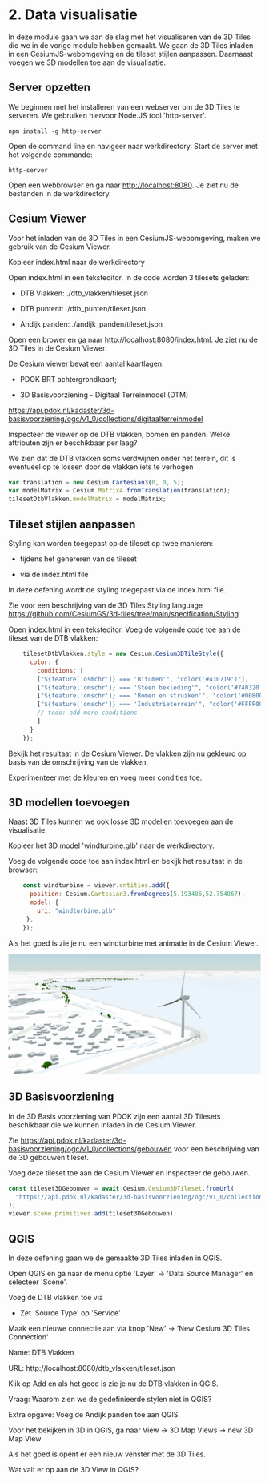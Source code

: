# 2. Data visualisatie

In deze module gaan we aan de slag met het visualiseren van de 3D Tiles die we in de vorige module hebben gemaakt. We gaan de 3D Tiles inladen in een CesiumJS-webomgeving en de tileset stijlen aanpassen. Daarnaast voegen we 3D modellen toe aan de visualisatie.

## Server opzetten

We beginnen met het installeren van een webserver om de 3D Tiles te serveren. We gebruiken hiervoor Node.JS tool 'http-server'.

```shell
npm install -g http-server
``` 

Open de command line en navigeer naar werkdirectory. Start de server met het volgende commando:

```shell
http-server
```

Open een webbrowser en ga naar [http://localhost:8080](http://localhost:8080). Je ziet nu de bestanden in de werkdirectory.

## Cesium Viewer

Voor het inladen van de 3D Tiles in een CesiumJS-webomgeving, maken we gebruik van de Cesium Viewer.

Kopieer index.html naar de werkdirectory

Open index.html in een teksteditor. In de code worden 3 tilesets geladen:

-  DTB Vlakken: ./dtb_vlakken/tileset.json

-  DTB puntent: ./dtb_punten/tileset.json

-  Andijk panden: ./andijk_panden/tileset.json

Open een brower en ga naar [http://localhost:8080/index.html](http://localhost:8080/index.html). Je ziet nu de 3D Tiles in de Cesium Viewer.

De Cesium viewer bevat een aantal kaartlagen:

- PDOK BRT achtergrondkaart;

- 3D Basisvoorziening - Digitaal Terreinmodel (DTM)

https://api.pdok.nl/kadaster/3d-basisvoorziening/ogc/v1_0/collections/digitaalterreinmodel

Inspecteer de viewer op de DTB vlakken, bomen en panden. Welke attributen zijn er beschikbaar per laag?

We zien dat de DTB vlakken soms verdwijnen onder het terrein, dit is eventueel op te lossen door de vlakken iets te verhogen
  
  ```javascript
var translation = new Cesium.Cartesian3(0, 0, 5); 
var modelMatrix = Cesium.Matrix4.fromTranslation(translation);
tilesetDtbVlakken.modelMatrix = modelMatrix;
 ```

## Tileset stijlen aanpassen

Styling kan worden toegepast op de tileset op twee manieren:

- tijdens het genereren van de tileset

- via de index.html file

In deze oefening wordt de styling toegepast via de index.html file.

Zie voor een beschrijving van de 3D Tiles Styling language https://github.com/CesiumGS/3d-tiles/tree/main/specification/Styling

Open index.html in een teksteditor. Voeg de volgende code toe aan de tileset van de DTB vlakken:

```javascript
    tilesetDtbVlakken.style = new Cesium.Cesium3DTileStyle({
      color: {
        conditions: [
        ["${feature['osmchr']} === 'Bitumen'", "color('#430719')"],
        ["${feature['omschr']} === 'Steen bekleding'", "color('#740320')"],
        ["${feature['omschr']} === 'Bomen en struiken'", "color('#008000')"],
        ["${feature['omschr']} === 'Industrieterrein'", "color('#FFFF00')"]
        // todo: add more conditions
        ]
      }
    });
```

Bekijk het resultaat in de Cesium Viewer. De vlakken zijn nu gekleurd op basis van de omschrijving van de vlakken. 

Experimenteer met de kleuren en voeg meer condities toe.

## 3D modellen toevoegen

Naast 3D Tiles kunnen we ook losse 3D modellen toevoegen aan de visualisatie.

Kopieer het 3D model 'windturbine.glb' naar de werkdirectory.

Voeg de volgende code toe aan index.html en bekijk het resultaat in de browser:

```javascript
    const windturbine = viewer.entities.add({ 
      position: Cesium.Cartesian3.fromDegrees(5.193486,52.754867), 
      model: { 
        uri: "windturbine.glb"         
     }, 
    });
```

Als het goed is zie je nu een windturbine met animatie in de Cesium Viewer.

<img src = "windturbine.gif">

## 3D Basisvoorziening

In de 3D Basis voorziening van PDOK zijn een aantal 3D Tilesets beschikbaar die we kunnen inladen in de Cesium Viewer.

Zie https://api.pdok.nl/kadaster/3d-basisvoorziening/ogc/v1_0/collections/gebouwen voor een beschrijving van de 3D gebouwen 
tileset. 

Voeg deze tileset toe aan de Cesium Viewer en inspecteer de gebouwen.

```javascript
const tileset3DGebouwen = await Cesium.Cesium3DTileset.fromUrl(
  "https://api.pdok.nl/kadaster/3d-basisvoorziening/ogc/v1_0/collections/gebouwen/3dtiles"
);  
viewer.scene.primitives.add(tileset3DGebouwen);
```


## QGIS

In deze oefening gaan we de gemaakte 3D Tiles inladen in QGIS.

Open QGIS en ga naar de menu optie 'Layer' -> 'Data Source Manager' en selecteer 'Scene'.

Voeg de DTB vlakken toe via 

- Zet 'Source Type' op 'Service'

Maak een nieuwe connectie aan via knop 'New' -> 'New Cesium 3D Tiles Connection'

Name: DTB Vlakken

URL: http://localhost:8080/dtb_vlakken/tileset.json

Klik op Add en als het goed is zie je nu de DTB vlakken in QGIS.

Vraag: Waarom zien we de gedefinieerde stylen niet in QGIS?

Extra opgave: Voeg de Andijk panden toe aan QGIS.

Voor het bekijken in 3D in QGIS, ga naar View -> 3D Map Views ->  new 3D Map View

Als het goed is opent er een nieuw venster met de 3D Tiles.

Wat valt er op aan de 3D View in QGIS?



